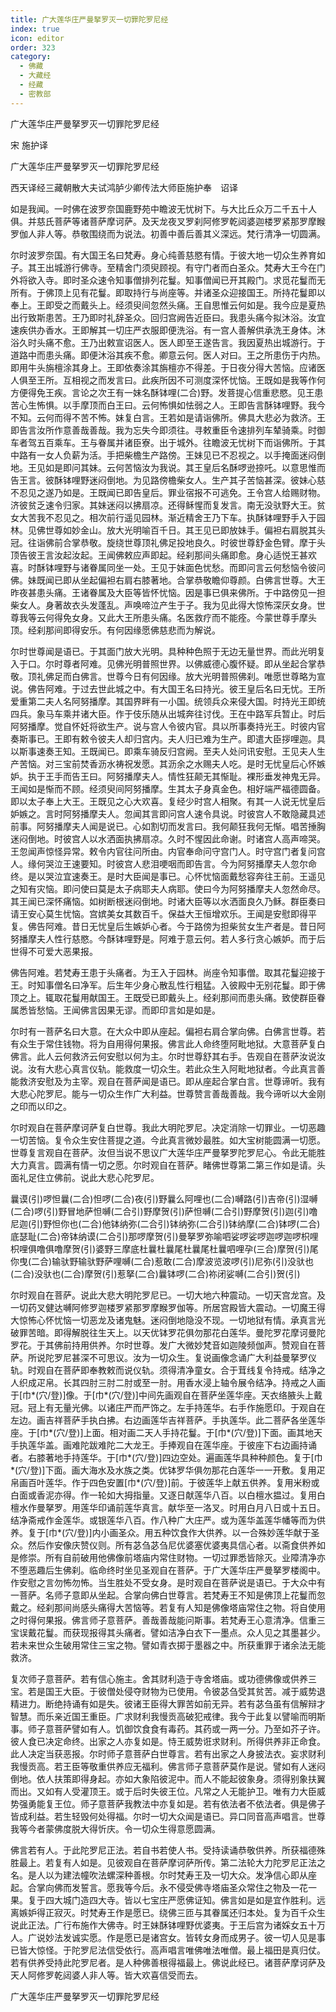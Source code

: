 ```yaml
---
title: 广大莲华庄严曼拏罗灭一切罪陀罗尼经
index: true
icon: editor
order: 323
category:
  - 佛藏
  - 大藏经
  - 经藏
  - 密教部
---
```


  广大莲华庄严曼拏罗灭一切罪陀罗尼经  

宋 施护译  

广大莲华庄严曼拏罗灭一切罪陀罗尼经  

西天译经三藏朝散大夫试鸿胪少卿传法大师臣施护奉　诏译  

如是我闻。一时佛在波罗奈国鹿野苑中瞻波无忧树下。与大比丘众万二千五十人俱。并慈氏菩萨等诸菩萨摩诃萨。及天龙夜叉罗刹阿修罗乾闼婆迦楼罗紧那罗摩睺罗伽人非人等。恭敬围绕而为说法。初善中善后善其义深远。梵行清净一切圆满。  

尔时波罗奈国。有大国王名曰梵寿。身心纯善慈愍有情。于彼大地一切众生养育如子。其王出城游行佛寺。至精舍门须臾顾视。有守门者而白圣众。梵寿大王今在门外将欲入寺。即时圣众速令知事僧排列花鬘。知事僧闻已开其殿门。求觅花鬘而无所有。于佛顶上见有花鬘。即取持行与尚座等。并诸圣众迎接国王。所持花鬘即以奉上。王即受之而戴头上。经须臾间忽然头痛。王自思惟云何如是。我今应是夏热出行致斯患苦。王乃即时礼辞圣众。回归宫阙告近臣曰。我患头痛今拟沐浴。汝宜速疾供办香水。王即解其一切庄严衣服即便洗浴。有一宫人善解供承洗王身体。沐浴久时头痛不愈。王乃出敕宣诏医人。医人即至王遂告言。我因夏热出城游行。于道路中而患头痛。即便沐浴其疾不愈。卿意云何。医人对曰。王之所患伤于内热。即用牛头旃檀涂其身上。王即依奏涂其旃檀亦不得差。于日夜分得大苦恼。应诸医人俱至王所。互相视之而发言曰。此疾所因不可测度深怀忧恼。王既如是我等作何方便得免王疾。言论之次王有一妹名酥钵哩(二合)野。发菩提心信重悲愍。见王患苦心生怖惧。以手摩顶而白王曰。云何怖惧如怯弱之人。王即告言酥钵哩野。我今不知。云何而得不苦不怖。妹复白言。王若如是请诣佛所。佛具大悲必为救济。王即告言汝所作意善哉善哉。我为忘失今即须往。寻敕重臣令速排列车辇骑乘。时御车者驾五百乘车。王与眷属并诸臣寮。出于城外。往瞻波无忧树下而诣佛所。于其中路有一女人负薪为活。手把柴檐生产路傍。王妹见已不忍视之。以手掩面迷闷倒地。王见如是即问其妹。云何苦恼汝为我说。其王皇后名酥啰逊捺吒。以意思惟而告王言。彼酥钵哩野迷闷倒地。为见路傍檐柴女人。生产其子苦恼甚深。彼妹心慈不忍见之遂乃如是。王既闻已即告皇后。罪业宿报不可逃免。王令宫人给赐财物。济彼贫乏速令归家。其妹迷闷以拂扇凉。还得稣惺而复发言。南无没驮野大王。贫女大苦我不忍见之。相次前行遥见园林。渐近精舍王乃下车。执酥钵哩野手入于园林。见佛世尊如妙金山。放大光明喻百千日。其王见已即放妹手。偏袒右肩脱其头冠。往诣佛前合掌恭敬。旋绕世尊顶礼佛足投地良久。时彼世尊舒金色臂。摩于头顶告彼王言汝起汝起。王闻佛敕应声即起。经刹那间头痛即愈。身心适悦王甚欢喜。时酥钵哩野与诸眷属同坐一处。王见于妹面色忧愁。而即问言云何愁恼令彼问佛。妹既闻已即从坐起偏袒右肩右膝著地。合掌恭敬瞻仰尊颜。白佛言世尊。大王昨夜甚患头痛。王诸眷属及大臣等皆怀忧恼。因是事已俱来佛所。于中路傍见一担柴女人。身著故衣头发蓬乱。声唤啼泣产生于子。我为见此得大惊怖深厌女身。世尊我等云何得免女身。又此大王所患头痛。名医救疗而不能痊。今蒙世尊手摩头顶。经刹那间即得安乐。有何因缘愿佛慈悲而为解说。  

尔时世尊闻是语已。于其面门放大光明。具种种色照于无边无量世界。而此光明复入于口。尔时尊者阿难。见佛光明普照世界。以佛威德心腹怀疑。即从坐起合掌恭敬。顶礼佛足而白佛言。世尊今日有何因缘。放大光明普照佛刹。唯愿世尊略为宣说。佛告阿难。于过去世此城之中。有大国王名曰持光。彼王皇后名曰无忧。王所爱重第二夫人名阿努播摩。其国界畔有一小国。统领兵众来侵大国。时持光王即统四兵。象马车乘并诸大臣。作于伎乐随从出城奔往讨伐。王在中路军兵暂止。时后阿努播摩。觉自怀妊将欲生产。说与宫人令彼内官。具以所事奏持光王。时彼内官奏斯事已。王即有敕令彼夫人却归宫内。夫人归已难为生产。即遣大臣拶哩迦。具以斯事速奏王知。王既闻已。即乘车骑反归宫阙。至夫人处问讯安慰。王见夫人生产苦恼。对三宝前焚香沥水祷祝发愿。其沥余之水赐夫人吃。是时无忧皇后心怀嫉妒。执于王手而告王曰。阿努播摩夫人。情性狂颠无其惭耻。裸形垂发神鬼无异。王闻如是惭而不顾。经须臾间阿努播摩。生其太子身真金色。相好端严福德圆备。即以太子奉上大王。王既见之心大欢喜。复经少时宫人相聚。有其一人说无忧皇后妒嫉之。言时阿努播摩夫人。忽闻其言即问宫人速令具说。时彼宫人不敢隐藏具述前事。阿努播摩夫人闻是说已。心如割切而发言曰。我何颠狂我何无惭。唱苦捶胸迷闷倒地。时彼宫人以水洒面执拂扇凉。久时不惺因此命谢。时诸宫人高声啼哭。王忽闻声惊怪异常。敕令内官往问所由。内官奉命问守宫门人。时守宫门者复问宫人。缘何哭泣王速要知。时彼宫人悲泪哽咽而即告言。今为阿努播摩夫人忽尔命终。是以哭泣宜速奏王。是时大臣闻是事已。心怀忧恼面戴愁容奔往王前。王遥见之知有灾恼。即问使曰莫是太子病耶夫人病耶。使曰今为阿努播摩夫人忽然命尽。其王闻已深怀痛恼。如树断根迷闷倒地。时诸大臣等以水洒面良久乃稣。群臣奏曰请王安心莫生忧恼。宫嫔美女其数百千。保益大王恒增欢乐。王闻是安慰即得平复。佛告阿难。昔日无忧皇后生嫉妒心者。今于路傍为担柴贫女生产者是。昔日阿努播摩夫人性行慈愍。今酥钵哩野是。阿难于意云何。若人多行贪心嫉妒。而于后世得不可爱大恶果报。  

佛告阿难。若梵寿王患于头痛者。为王入于园林。尚座令知事僧。取其花鬘迎接于王。时知事僧名曰净军。后生年少身心散乱性行粗猛。入彼殿中无别花鬘。即于佛顶之上。辄取花鬘用献国王。王既受已即戴头上。经刹那间而患头痛。致使群臣眷属悉皆愁恼。王闻佛言因果无谬。而即印言如是如是。  

尔时有一菩萨名曰大意。在大众中即从座起。偏袒右肩合掌向佛。白佛言世尊。若有众生于常住钱物。将为自用得何果报。佛言此人命终堕阿毗地狱。大意菩萨复白佛言。此人云何救济云何安慰以何为主。尔时世尊舒其右手。告观自在菩萨汝说汝说。汝有大悲心真言仪轨。能救度一切众生。若此众生入阿毗地狱者。今此真言善能救济安慰及为主宰。观自在菩萨闻是语已。即从座起合掌白言。世尊谛听。我有大悲心陀罗尼。能与一切众生作广大利益。世尊赞言善哉善哉。我今谛听以大金刚之印而以印之。  

尔时观自在菩萨摩诃萨复白世尊。我此大明陀罗尼。决定消除一切罪业。一切恶趣一切苦恼。复令众生安住菩提之道。今此真言微妙最胜。如大宝树能圆满一切愿。世尊复言观自在菩萨。汝但当说不思议广大莲华庄严曼拏罗陀罗尼心。令此无能胜大力真言。圆满有情一切之愿。尔时观自在菩萨。睹佛世尊第二第三作如是请。头面礼足住立佛前。说此大悲心陀罗尼。  

曩谟(引)啰怛曩(二合)怛啰(二合)夜(引)野曩么阿哩也(二合)嚩路(引)吉帝(引)湿嚩(二合)啰(引)野冒地萨怛嚩(二合引)野摩贺(引)萨怛嚩(二合引)野摩贺(引)迦(引)噜尼迦(引)野怛你也(二合)他钵纳弥(二合引)钵纳弥(二合引)钵纳摩(二合)钵啰(二合)底瑟耻(二合)帝钵纳谟(二合引)那啰摩贺(引)曼拏罗弥喻呬娑啰娑啰迦啰迦啰枳哩枳哩俱噜俱噜摩贺(引)婆野三摩底杜曩杜曩尾杜曩尾杜曩呬哩孕(三合)摩贺(引)尾你曳(二合)输驮野输驮野萨哩嚩(二合)惹敢(二合)摩波览波啰(引)尼弥(引)没驮也(二合)没驮也(二合)摩贺(引)惹拏(二合)曩钵啰(二合)祢闭娑嚩(二合引)贺(引)  

尔时观自在菩萨。说此大悲大明陀罗尼已。一切大地六种震动。一切天宫龙宫。及一切药叉健达嚩阿修罗迦楼罗紧那罗摩睺罗伽等。所居宫殿皆大震动。一切魔王得大惊怖心怀忧恼一切恶龙及诸鬼魅。迷闷倒地隐没不现。一切地狱有情。承真言光破罪苦暗。即得解脱往生天上。以天优钵罗花俱勿那花白莲华。曼陀罗花摩诃曼陀罗花。于其佛前持用供养。尔时世尊。发广大微妙梵音如迦陵频伽声。赞观自在菩萨。所说陀罗尼甚深不可思议。汝为一切众生。复说画像念诵广大利益曼拏罗仪轨。时观自在菩萨即奉教敕而说仪轨。须得清净童女。合于茸线复令持戒。结净之人织成疋帛。长其四肘三肘二肘或至一肘。用香水浸上轴令展令结净。持戒之人画于[巾*(穴/登)]像。于[巾*(穴/登)]中间先画观自在菩萨坐莲华座。天衣络腋头上戴冠。冠上有无量光佛。以诸庄严而严饰之。左手持莲华。右手作施愿印。于观自在左边。画吉祥菩萨手执白拂。右边画莲华吉祥菩萨。手执莲华。此二菩萨各坐莲华座。于[巾*(穴/登)]上面。相对画二天人手持花鬘。于[巾*(穴/登)]下面。画其地天手执莲华盖。画难陀跋难陀二大龙王。手捧观自在莲华座。于彼座下右边画持诵者。右膝著地手持莲华。于[巾*(穴/登)]四边空处。遍画莲华具种种颜色。复于[巾*(穴/登)]下面。画大海水及水族之类。优钵罗华俱勿那花白莲华一一开敷。复用疋帛画百叶莲华。作于四色安置[巾*(穴/登)]前。于彼莲华上献五供养。复用米粉或白面或香泥亦得。作一轮如大拇指量。又逐日献莲华八百。以白檀水揾过。复用白檀水作曼拏罗。用莲华印诵前莲华真言。献华至一洛叉。时用白月八日或十五日。结净斋戒作金莲华。或银莲华八百。作八种广大庄严。或为莲华盖莲华幡等而为供养。复于[巾*(穴/登)]内小画圣众。用五种饮食作大供养。以一合殊妙莲华献于圣众。然后作安像庆赞仪则。所有苾刍苾刍尼优婆塞优婆夷具信心者。以斋食供养如是修崇。所有自前破用他佛像前塔庙内常住财物。一切过罪悉皆除灭。业障清净亦不堕恶趣后生佛刹。临命终时坐见圣观自在菩萨。于广大莲华庄严曼拏罗楼阁中。作安慰之言勿怖勿怖。当生胜处不受女身。是时观自在菩萨说是语已。于大众中有一菩萨。名师子意即从坐起。合掌向佛白世尊言。若梵寿王不知是佛顶上花鬘而忽戴之。经刹那间尚感头痛得大苦恼等。若复有人知是佛像塔庙常住之物。将自使用之时得何果报。佛言师子意菩萨。善哉善哉能问斯事。若梵寿王心意清净。信重三宝误戴花鬘。而获现报得其头痛者。譬如洁净白衣下一墨点。众人见之其墨甚少。若未来世众生破用常住三宝之物。譬如青衣掷于墨器之中。所获重罪于诸余法无能救济。  

复次师子意菩萨。若有信心施主。舍其财利造于寺舍塔庙。或功德佛像或供养三宝。若是国王大臣。于彼僧处侵夺财物为已使用。令彼苾刍受其贫苦。减于威势退精进力。断绝持诵有如是失。彼诸王臣得大罪苦如前无异。若有苾刍虽有信解辩才智慧。而乐亲近国王重臣。广求财利我慢贡高破犯戒律。我今于此复以譬喻而明斯事。师子意菩萨譬如有人。饥御饮食食有毒药。其药或一两一分。乃至如芥子许。彼人食已决定命终。出家之人亦复如是。恃王威势诳求财利。所得供养非正命食。此人决定当获恶报。尔时师子意菩萨白世尊言。若有出家之人身披法衣。妄求财利我慢贡高。若王臣等敬重供养应无福利。佛言师子意菩萨莫作是说。譬如有人迷闷倒地。依人扶策即得身起。亦如大象陷彼泥中。而人不能起彼象身。须得别象扶翼而出。又如有人受灌顶王。或于后时失彼王位。凡常之人无能护卫。唯有力大臣威势强勇能复王位。师子意菩萨我教法中亦复如是。若有依法者不依法者。俱是佛子皆成利益。若生轻毁何处得福。尔时一切大众闻是语已。异口同音高声唱言。世尊我等今者蒙佛度脱大得忻庆。令一切众生得意愿圆满。  

佛言若有人。于此陀罗尼正法。若自书若使人书。受持读诵恭敬供养。所获福德殊胜最上。若复有人如是。见彼观自在菩萨摩诃萨所传。第二法轮大力陀罗尼正法之名。是人以为建法幢吹法螺深种善根。尔时梵寿王及一切大众。发净信心即从座起。合掌向佛而发誓言。愿我等今后。永不侵受佛寺塔庙圣众常住之物及一花一果。复于四大城门造四大寺。皆以七宝庄严愿佛证知。佛言如是如是宜作胜利。远离嫉妒得正寂灭。时梵寿王作是愿已。绕佛三匝与其眷属还归本处。复为百千众生说此正法。广行布施作大佛寺。时王妹酥钵哩野优婆夷。于王后宫为诸婇女五十万人。广说妙法发诚实愿。作是愿已是诸宫女。皆转女身而成男子。彼一切人见是事已皆大惊怪。于陀罗尼法信受依行。高声唱言唯佛唯法唯僧。最上福田是真归仗。若有供养受持此陀罗尼者。是人种佛善根得福最上。佛说此经已。诸菩萨摩诃萨及天人阿修罗乾闼婆人非人等。皆大欢喜信受而去。  

广大莲华庄严曼拏罗灭一切罪陀罗尼经  
